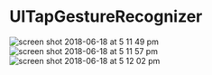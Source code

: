 # UITapGestureRecognizer

![screen shot 2018-06-18 at 5 11 49 pm](https://user-images.githubusercontent.com/16849127/41534071-c88c65fa-731a-11e8-915c-048f1640eb7f.png)
![screen shot 2018-06-18 at 5 11 57 pm](https://user-images.githubusercontent.com/16849127/41534072-c8bd9288-731a-11e8-985f-84e657ea9620.png)
![screen shot 2018-06-18 at 5 12 02 pm](https://user-images.githubusercontent.com/16849127/41534074-c911612e-731a-11e8-897b-ba5b9b52243d.png)
